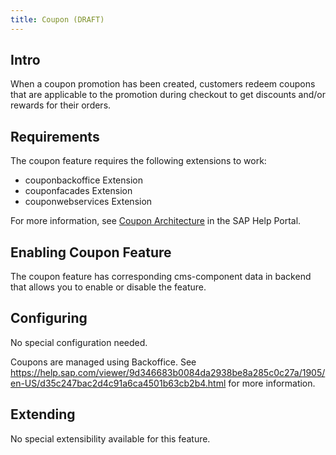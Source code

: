```yaml
---
title: Coupon (DRAFT)
---
```


## Intro

When a coupon promotion has been created, customers redeem coupons that are applicable to the promotion during checkout to get discounts and/or rewards for their orders. 

## Requirements

The coupon feature requires the following extensions to work:
- couponbackoffice Extension 
- couponfacades Extension 
- couponwebservices Extension 

For more information, see [Coupon Architecture](https://help.sap.com/viewer/9d346683b0084da2938be8a285c0c27a/1905/en-US/a3fab07560c94b8e9e5d8824c0d88580.html) in the SAP Help Portal.

## Enabling Coupon Feature

The coupon feature has corresponding cms-component data in backend that allows you to enable or disable the feature.


## Configuring

No special configuration needed.

Coupons are managed using Backoffice. See https://help.sap.com/viewer/9d346683b0084da2938be8a285c0c27a/1905/en-US/d35c247bac2d4c91a6ca4501b63cb2b4.html for more information.

## Extending

No special extensibility available for this feature. 

